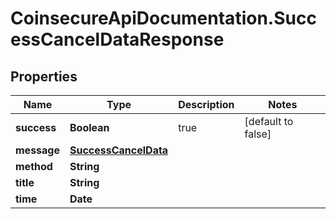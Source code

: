 # CoinsecureApiDocumentation.SuccessCancelDataResponse

## Properties
Name | Type | Description | Notes
------------ | ------------- | ------------- | -------------
**success** | **Boolean** | true | [default to false]
**message** | [**SuccessCancelData**](SuccessCancelData.md) |  | 
**method** | **String** |  | 
**title** | **String** |  | 
**time** | **Date** |  | 


